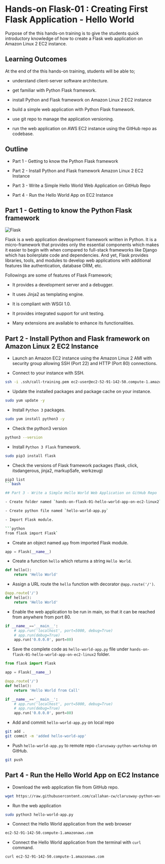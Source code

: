 # Hands-on Flask-01 : Creating First Flask Application - Hello World

Purpose of the this hands-on training is to give the students quick introductory knowledge of how to create a Flask web application on Amazon Linux 2 EC2 instance. 

## Learning Outcomes

At the end of the this hands-on training, students will be able to;

- understand client-server software architecture.

- get familiar with Python Flask framework.

- install Python and Flask framework on Amazon Linux 2 EC2 instance

- build a simple web application with Python Flask framework.

- use git repo to manage the application versioning.

- run the web application on AWS EC2 instance using the GitHub repo as codebase.

## Outline

- Part 1 - Getting to know the Python Flask framework

- Part 2 - Install Python and Flask framework Amazon Linux 2 EC2 Instance 

- Part 3 - Write a Simple Hello World Web Application on GitHub Repo

- Part 4 - Run the Hello World App on EC2 Instance


## Part 1 - Getting to know the Python Flask framework

![Flask](./flask/flask.png)

Flask is a web application development framework written in Python. It is a micro-framework that provides only the essential components which makes it easier to begin with when compared to full-stack frameworks like Django which has boilerplate code and dependencies.
And yet, Flask provides libraries, tools, and modules to develop web applications with additional features like authentication, database ORM, etc. 

Followings are some of features of Flask Framework;

- It provides a development server and a debugger.

- It uses Jinja2 as templating engine.

- It is compliant with WSGI 1.0.

- It provides integrated support for unit testing.

- Many extensions are available to enhance its functionalities.

## Part 2 - Install Python and Flask framework on Amazon Linux 2 EC2 Instance 

- Launch an Amazon EC2 instance using the Amazon Linux 2 AMI with security group allowing SSH (Port 22) and HTTP (Port 80) connections.

- Connect to your instance with SSH.

```bash
ssh -i .ssh/call-training.pem ec2-user@ec2-52-91-142-50.compute-1.amazonaws.com
```

- Update the installed packages and package cache on your instance.

```bash
sudo yum update -y
```

- Install `Python 3` packages.

```bash
sudo yum install python3 -y
```

- Check the python3 version

```bash
python3 --version
```

- Install `Python 3 Flask` framework.

```bash
sudo pip3 install flask
```

- Check the versions of Flask framework packages (flask, click, itsdangerous, jinja2, markupSafe, werkzeug)

```bash
pip3 list
```bash

## Part 3 - Write a Simple Hello World Web Application on GitHub Repo

- Create folder named `hands-on-flask-01-hello-world-app-on-ec2-linux2` within `clarusway-python-workshop` repo

- Create python file named `hello-world-app.py`

- Import Flask module.

```python
from flask import Flask`
```

- Create an object named `app` from imported Flask module.

```python
app = Flask(__name__)
```

- Create a function `hello` which returns a string `Hello World`.

```python
def hello():
    return 'Hello World'
```

- Assign a URL route the `hello` function with decorator `@app.route('/')`.

```python
@app.route('/')
def hello():
    return 'Hello World'
```

- Enable the web application to be run in main, so that it can be reached from anywhere from port 80.

```python
if __name__=='__main__':
    # app.run('localhost', port=5000, debug=True)
    # app.run(debug=True)
    app.run('0.0.0.0', port=80)
```

- Save the complete code as `hello-world-app.py` file under `hands-on-flask-01-hello-world-app-on-ec2-linux2` folder.

```python
from flask import Flask

app = Flask(__name__)

@app.route('/')
def hello():
    return 'Hello World from Call'

if __name__=='__main__':
    # app.run('localhost', port=5000, debug=True)
    # app.run(debug=True)
    app.run('0.0.0.0', port=80)
```

- Add and commit `hello-world-app.py` on local repo

```bash
git add .
git commit -m 'added hello-world-app'
```

- Push `hello-world-app.py` to remote repo `clarusway-python-workshop` on GitHub.

```bash
git push
```

## Part 4 - Run the Hello World App on EC2 Instance

- Download the web application file from GitHub repo.

```bash
wget https://raw.githubusercontent.com/callahan-cw/clarusway-python-workshop/master/hands-on-flask-01-hello-world-app-on-ec2-linux2/hello-world-app.py
```

- Run the web application

```bash
sudo python3 hello-world-app.py
```

- Connect the Hello World application from the web browser

```bash
ec2-52-91-142-50.compute-1.amazonaws.com
```

- Connect the Hello World application from the terminal with `curl` command.

```bash
curl ec2-52-91-142-50.compute-1.amazonaws.com
```

